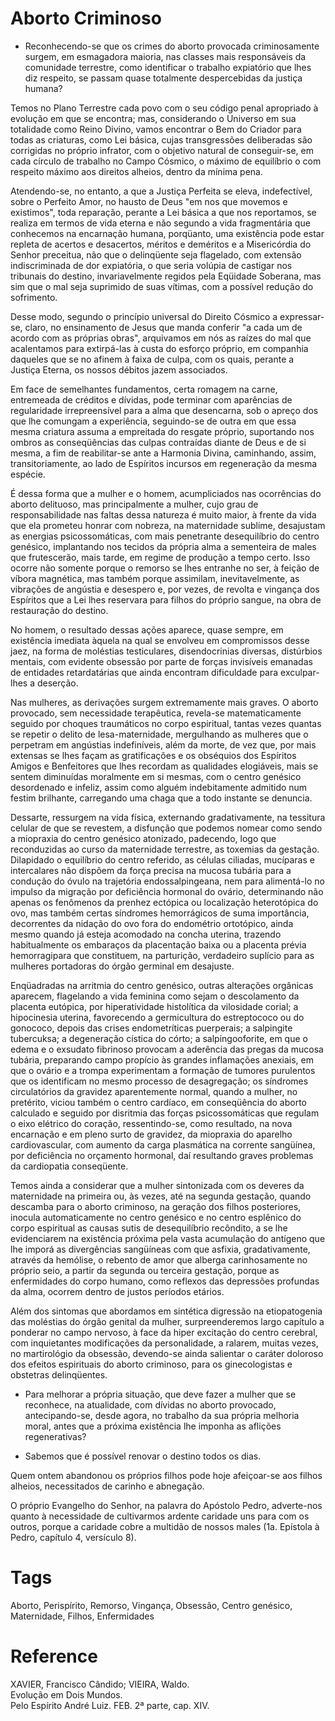 # Aborto Criminoso

- Reconhecendo-se que os crimes do aborto provocada criminosamente surgem, em esmagadora maioria, nas classes mais responsáveis da comunidade terrestre, como identificar o trabalho expiatório que lhes diz respeito, se passam quase totalmente despercebidas da justiça humana?

Temos no Plano Terrestre cada povo com o seu código penal apropriado à evolução em que se encontra; mas, considerando o Universo em sua totalidade como Reino Divino, vamos encontrar o Bem do Criador para todas as criaturas, como Lei básica, cujas transgressões deliberadas são corrigidas no próprio infrator, com o objetivo natural de conseguir-se, em cada círculo de trabalho no Campo Cósmico, o máximo de equilíbrio o com respeito máximo aos direitos alheios, dentro da mínima pena.

Atendendo-se, no entanto, a que a Justiça Perfeita se eleva, indefectível, sobre o Perfeito Amor, no hausto de Deus "em nos que movemos e existimos", toda reparação, perante a Lei básica a que nos reportamos, se realiza em termos de vida eterna e não segundo a vida fragmentária que conhecemos na encarnação humana, porqüanto, uma existência pode estar repleta de acertos e desacertos, méritos e deméritos e a Misericórdia do Senhor preceitua, não que o delinqüente seja flagelado, com extensão indiscriminada de dor expiatória, o que seria volúpia de castigar nos tribunais do destino, invariavelmente regidos pela Eqüidade Soberana, mas sim que o mal seja suprimido de suas vítimas, com a possível redução do sofrimento.

Desse modo, segundo o princípio universal do Direito Cósmico a expressar-se, claro, no ensinamento de Jesus que manda conferir "a cada um de acordo com as próprias obras", arquivamos em nós as raízes do mal que acalentamos para extirpá-las à custa do esforço próprio, em companhia daqueles que se no afinem à faixa de culpa, com os quais, perante a Justiça Eterna, os nossos débitos jazem associados.

Em face de semelhantes fundamentos, certa romagem na carne, entremeada de créditos e dívidas, pode terminar com aparências de regularidade irrepreensível para a alma que desencarna, sob o apreço dos que lhe comungam a experiência, seguindo-se de outra em que essa mesma criatura assuma a empreitada do resgate próprio, suportando nos ombros as conseqüências das culpas contraídas diante de Deus e de si mesma, a fim de reabilitar-se ante a Harmonia Divina, caminhando, assim, transitoriamente, ao lado de Espíritos incursos em regeneração da mesma espécie.

É dessa forma que a mulher e o homem, acumpliciados nas ocorrências do aborto delituoso, mas principalmente a mulher, cujo grau de responsabilidade nas faltas dessa natureza é muito maior, à frente da vida que ela prometeu honrar com nobreza, na maternidade sublime, desajustam as energias psicossomáticas, com mais penetrante desequilíbrio do centro genésico, implantando nos tecidos da própria alma a sementeira de males que frutescerão, mais tarde, em regime de produção a tempo certo. Isso ocorre não somente porque o remorso se lhes entranhe no ser, à feição de víbora magnética, mas também porque assimilam, inevitavelmente, as vibrações de angústia e desespero e, por vezes, de revolta e vingança dos Espíritos que a Lei lhes reservara para filhos do próprio sangue, na obra de restauração do destino.

No homem, o resultado dessas ações aparece, quase sempre, em existência imediata àquela na qual se envolveu em compromissos desse jaez, na forma de moléstias testiculares, disendocrinias diversas, distúrbios mentais, com evidente obsessão por parte de forças invisíveis emanadas de entidades retardatárias que ainda encontram dificuldade para exculpar-lhes a deserção.

Nas mulheres, as derivações surgem extremamente mais graves. O aborto provocado, sem necessidade terapêutica, revela-se matematicamente seguido por choques traumáticos no corpo espiritual, tantas vezes quantas se repetir o delito de lesa-maternidade, mergulhando as mulheres que o perpetram em angústias indefiníveis, além da morte, de vez que, por mais extensas se lhes façam as gratificações e os obséquios dos Espíritos Amigos e Benfeitores que lhes recordam as qualidades elogiáveis, mais se sentem diminuídas moralmente em si mesmas, com o centro genésico desordenado e infeliz, assim como alguém indebitamente admitido num festim brilhante, carregando uma chaga que a todo instante se denuncia.

Dessarte, ressurgem na vida física, externando gradativamente, na tessitura celular de que se revestem, a disfunção que podemos nomear como sendo a miopraxia do centro genésico atonizado, padecendo, logo que reconduzidas ao curso da maternidade terrestre, as toxemias da gestação. Dilapidado o equilíbrio do centro referido, as células ciliadas, mucíparas e intercalares não dispõem da força precisa na mucosa tubária para a condução do óvulo na trajetória endossalpingeana, nem para alimentá-lo no impulso da migração por deficiência hormonal do ovário, determinando não apenas os fenômenos da prenhez ectópica ou localização heterotópica do ovo, mas também certas síndromes hemorrágicos de suma importância, decorrentes da nidação do ovo fora do endométrio ortotópico, ainda mesmo quando já esteja acomodado na concha uterina, trazendo habitualmente os embaraços da placentação baixa ou a placenta prévia hemorragipara que constituem, na parturição, verdadeiro suplício para as mulheres portadoras do órgão germinal em desajuste.

Enqüadradas na arritmia do centro genésico, outras alterações orgânicas aparecem, flagelando a vida feminina como sejam o descolamento da placenta eutópica, por hiperatividade histolítica da vilosidade corial; a hipocinesia uterina, favorecendo a germicultura do estreptococo ou do gonococo, depois das crises endometríticas puerperais; a salpingite tubercuksa; a degeneração cística do córto; a salpingooforite, em que o edema e o exsudato fibrinoso provocam a aderência das pregas da mucosa tubária, preparando campo propício às grandes inflamações anexiais, em que o ovário e a trompa experimentam a formação de tumores purulentos que os identificam no mesmo processo de desagregação; os síndromes circulatórios da gravidez aparentemente normal, quando a mulher, no pretérito, viciou também o centro cardíaco, em conseqüência do aborto calculado e seguido por disritmia das forças psicossomáticas que regulam o eixo elétrico do coração, ressentindo-se, como resultado, na nova encarnação e em pleno surto de gravidez, da miopraxia do aparelho cardiovascular, com aumento da carga plasmática na corrente sangüínea, por deficiência no orçamento hormonal, daí resultando graves problemas da cardiopatia conseqüente.

Temos ainda a considerar que a mulher sintonizada com os deveres da maternidade na primeira ou, às vezes, até na segunda gestação, quando descamba para o aborto criminoso, na geração dos filhos posteriores, inocula automaticamente no centro genésico e no centro esplênico do corpo espiritual as causas sutis de desequilíbrio recôndito, a se lhe evidenciarem na existência próxima pela vasta acumulação do antígeno que lhe imporá as divergências sangüíneas com que asfixia, gradativamente, através da hemólise, o rebento de amor que alberga carinhosamente no próprio seio, a partir da segunda ou terceira gestação, porque as enfermidades do corpo humano, como reflexos das depressões profundas da alma, ocorrem dentro de justos períodos etários.

Além dos sintomas que abordamos em sintética digressão na etiopatogenia das moléstias do órgão genital da mulher, surpreenderemos largo capítulo a ponderar no campo nervoso, à face da hiper excitação do centro cerebral, com inquietantes modificações da personalidade, a ralarem, muitas vezes, no martirológio da obsessão, devendo-se ainda salientar o caráter doloroso dos efeitos espirituais do aborto criminoso, para os ginecologistas e obstetras delinqüentes.

- Para melhorar a própria situação, que deve fazer a mulher que se reconhece, na atualidade, com dívidas no aborto provocado, antecipando-se, desde agora, no trabalho da sua própria melhoria moral, antes que a próxima existência lhe imponha as aflições regenerativas?

- Sabemos que é possível renovar o destino todos os dias.

Quem ontem abandonou os próprios filhos pode hoje afeiçoar-se aos filhos alheios, necessitados de carinho e abnegação.

O próprio Evangelho do Senhor, na palavra do Apóstolo Pedro, adverte-nos quanto à necessidade de cultivarmos ardente caridade uns para com os outros, porque a caridade cobre a multidão de nossos males (1a. Epístola à Pedro, capítulo 4, versículo 8).

# Tags
Aborto, Perispírito, Remorso, Vingança, Obsessão, Centro genésico, Maternidade, Filhos, Enfermidades

# Reference
XAVIER, Francisco Cândido; VIEIRA, Waldo.  
Evolução em Dois Mundos.  
Pelo Espírito André Luiz. FEB. 2ª parte, cap. XIV.  


